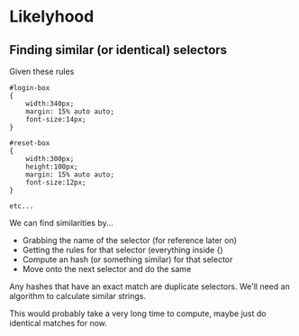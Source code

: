 # Likelyhood

## Finding similar (or identical) selectors

Given these rules
```
#login-box
{
	width:340px;
	margin: 15% auto auto;
	font-size:14px;
}

#reset-box
{
	width:300px;
	height:100px;
	margin: 15% auto auto;
	font-size:12px;
}

etc...
````

We can find similarities by...

- Grabbing the name of the selector (for reference later on)
- Getting the rules for that selector (everything inside {)
- Compute an hash (or something similar) for that selector  
- Move onto the next selector and do the same

Any hashes that have an exact match are duplicate selectors.
We'll need an algorithm to calculate similar strings.

This would probably take a very long time to compute, maybe just do identical matches for now.

